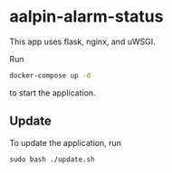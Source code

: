# aalpin-alarm-status

This app uses flask, nginx, and uWSGI.

Run 
```bash
docker-compose up -d
``` 
to start the application.

## Update
To update the application, run 
```
sudo bash ./update.sh
```